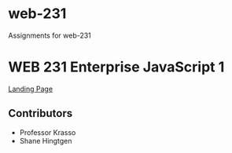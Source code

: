 # web-231
Assignments for web-231
<h1>WEB 231 Enterprise JavaScript 1</h1>
<a href='index.html'>Landing Page</a>
<h2>Contributors</h2>
  <ul>
    <li>Professor Krasso</li>
    <li>Shane Hingtgen</li>
